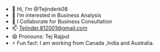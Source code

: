 - 👋 Hi, I’m @Tejinderk08
- 👀 I’m interested in Business Analysis
- 💞️ I Collaborate for Business Consultation
- 📫 Tejinder.812001@gmail.com
- 😄 Pronouns: Tej Rajput
- ⚡ Fun fact: I am working from Canada ,India and Australia.

<!---
Tejinderk08/Tejinderk08 is a ✨ special ✨ repository because its `README.md` (this file) appears on your GitHub profile.
You can click the Preview link to take a look at your changes.
--->
